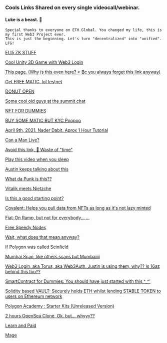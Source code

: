 ### Cools Links Shared on every single videocall/webinar.

#### Luke is a beast. 💎 

```
Special thanks to everyone on ETH Global. You changed my life, this is my first Web3 Project ever. 
This is just the beginning. Let's turn "decentralized" into "unified".
LFG!
```


[ELI5 ZK STUFF](https://www.youtube.com/watch?v=fOGdb1CTu5c)

[Cool Unity 3D Game with Web3 Login](https://github.com/ethereum-boilerplate/ethereum-unity-boilerplate)

[This page. (Why is this even here? > Bc you always forget this link anyway)](https://github.com/organik-inc/organik-dao)

[Get FREE MATIC, lol testnet](https://faucet.polygon.technology/)

[DONUT OPEN](https://www.youtube.com/watch?v=lUiBKnG9ozo)

[Some cool old guys at the summit chat](https://www.chronicle.io/)

[NFT FOR DUMMIES](https://www.youtube.com/watch?v=nMCB-4EqQXQ)

[BUY SOME MATIC BUT KYC Poopoo](https://www.moonpay.com/buy/matic)

[April 9th, 2021. Nader Dabit. Aprox 1 Hour Tutorial](https://dev.to/dabit3/the-complete-guide-to-full-stack-ethereum-development-3j13)

[Can a Man Live?](https://medium.com/@austin_48503/%EF%B8%8Fethereum-dev-speed-run-bd72bcba6a4c)

[Avoid this link, 💯 Waste of "time"](https://twitter.com/home)

[Play this video when you sleep](https://www.youtube.com/watch?v=M576WGiDBdQ)

[Austin keeps talking about this](https://speedrunethereum.com/challenge/simple-nft-example)

[What da Punk is this??](https://punkwallet.io/)

[Vitalik meets Nietzche](https://vitalik.ca/general/2022/01/26/soulbound.html)

[Is this a good starting point?](https://learn.figment.io/tutorials/funding-dao-polygon)

[Covalent: Helps you pull data from NFTs as long as it's not lazy minted](https://www.covalenthq.com/docs/api/#/overview)

[Fiat-On Ramp, but not for everybody... ...](https://docs.polygon.technology/docs/develop/fiat-on-ramp/)

[Free Speedy Nodes](https://admin.moralis.io/speedyNodes)

[Wait, what does that mean anyway?](https://docs.moralis.io/speedy-nodes/what-are-speedy-nodes)

[If Polygon was called Seinfield](https://images-cdn.9gag.com/photo/a27eQNY_700b.jpg)

[Mumbai Scan, like others scans but Mumbaiiii](https://mumbai.polygonscan.com/)

[Web3 Login, aka Torus, aka Web3Auth. Justin is using them, why?? Is 16az behind this too??](https://www.youtube.com/watch?v=DREepssv8OE)

[SmartContract for Dummies: You should have just started with this ^_^' ](https://consensys.github.io/smart-contract-best-practices/)

[Solidity based VAULT: Securely holds ETH whilst lending STABLE TOKEN to users on Ethereum network](https://github.com/alejoacosta74/ethereum-erc20token-vault)

[Polygon Academy : Starter Kits (Unreleased Version)](https://github.com/Polygon-Academy/starter-kits)

[2 hours OpenSea Clone, Ok. but... whyyy?? ](https://www.youtube.com/watch?v=WZWCzsB1xUE)

[Learn and Paid](https://talent.moralis.io/)

[Mage](https://moralis.io/mage/)
